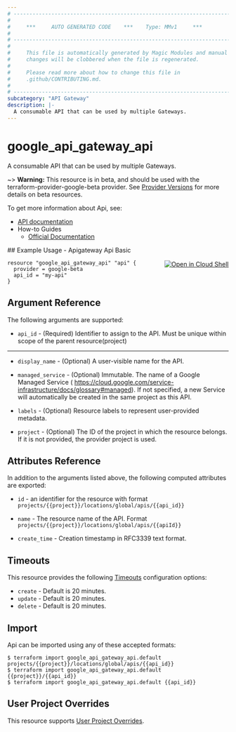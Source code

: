 ```yaml
---
# ----------------------------------------------------------------------------
#
#     ***     AUTO GENERATED CODE    ***    Type: MMv1     ***
#
# ----------------------------------------------------------------------------
#
#     This file is automatically generated by Magic Modules and manual
#     changes will be clobbered when the file is regenerated.
#
#     Please read more about how to change this file in
#     .github/CONTRIBUTING.md.
#
# ----------------------------------------------------------------------------
subcategory: "API Gateway"
description: |-
  A consumable API that can be used by multiple Gateways.
---
```


# google\_api\_gateway\_api

A consumable API that can be used by multiple Gateways.

~> **Warning:** This resource is in beta, and should be used with the terraform-provider-google-beta provider.
See [Provider Versions](https://terraform.io/docs/providers/google/guides/provider_versions.html) for more details on beta resources.

To get more information about Api, see:

* [API documentation](https://cloud.google.com/api-gateway/docs/reference/rest/v1beta/projects.locations.apis)
* How-to Guides
    * [Official Documentation](https://cloud.google.com/api-gateway/docs/quickstart)

<div class = "oics-button" style="float: right; margin: 0 0 -15px">
  <a href="https://console.cloud.google.com/cloudshell/open?cloudshell_git_repo=https%3A%2F%2Fgithub.com%2Fterraform-google-modules%2Fdocs-examples.git&cloudshell_working_dir=apigateway_api_basic&cloudshell_image=gcr.io%2Fgraphite-cloud-shell-images%2Fterraform%3Alatest&open_in_editor=main.tf&cloudshell_print=.%2Fmotd&cloudshell_tutorial=.%2Ftutorial.md" target="_blank">
    <img alt="Open in Cloud Shell" src="//gstatic.com/cloudssh/images/open-btn.svg" style="max-height: 44px; margin: 32px auto; max-width: 100%;">
  </a>
</div>
## Example Usage - Apigateway Api Basic


```hcl
resource "google_api_gateway_api" "api" {
  provider = google-beta
  api_id = "my-api"
}
```

## Argument Reference

The following arguments are supported:


* `api_id` -
  (Required)
  Identifier to assign to the API. Must be unique within scope of the parent resource(project)


- - -


* `display_name` -
  (Optional)
  A user-visible name for the API.

* `managed_service` -
  (Optional)
  Immutable. The name of a Google Managed Service ( https://cloud.google.com/service-infrastructure/docs/glossary#managed).
  If not specified, a new Service will automatically be created in the same project as this API.

* `labels` -
  (Optional)
  Resource labels to represent user-provided metadata.

* `project` - (Optional) The ID of the project in which the resource belongs.
    If it is not provided, the provider project is used.


## Attributes Reference

In addition to the arguments listed above, the following computed attributes are exported:

* `id` - an identifier for the resource with format `projects/{{project}}/locations/global/apis/{{api_id}}`

* `name` -
  The resource name of the API. Format `projects/{{project}}/locations/global/apis/{{apiId}}`

* `create_time` -
  Creation timestamp in RFC3339 text format.


## Timeouts

This resource provides the following
[Timeouts](https://developer.hashicorp.com/terraform/plugin/sdkv2/resources/retries-and-customizable-timeouts) configuration options:

- `create` - Default is 20 minutes.
- `update` - Default is 20 minutes.
- `delete` - Default is 20 minutes.

## Import


Api can be imported using any of these accepted formats:

```
$ terraform import google_api_gateway_api.default projects/{{project}}/locations/global/apis/{{api_id}}
$ terraform import google_api_gateway_api.default {{project}}/{{api_id}}
$ terraform import google_api_gateway_api.default {{api_id}}
```

## User Project Overrides

This resource supports [User Project Overrides](https://registry.terraform.io/providers/hashicorp/google/latest/docs/guides/provider_reference#user_project_override).
